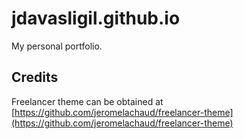 # jdavasligil.github.io
My personal portfolio.

## Credits
Freelancer theme can be obtained at [https://github.com/jeromelachaud/freelancer-theme](https://github.com/jeromelachaud/freelancer-theme)
